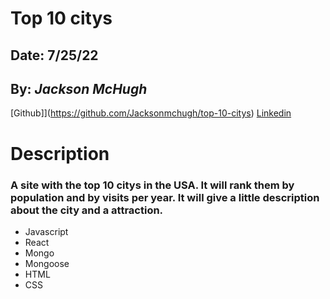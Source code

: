# **Top 10 citys**

## Date: 7/25/22

## By: _Jackson McHugh_

[Github]](https://github.com/Jacksonmchugh/top-10-citys) [Linkedin](https://www.linkedin.com/in/jackson-mchugh/)

# Description

### A site with the top 10 citys in the USA. It will rank them by population and by visits per year. It will give a little description about the city and a attraction.

- Javascript
- React
- Mongo
- Mongoose
- HTML
- CSS
